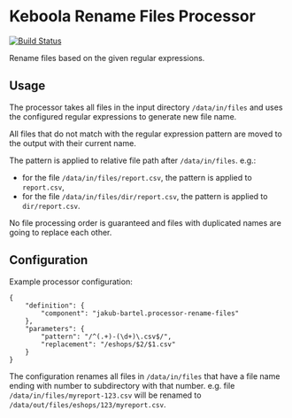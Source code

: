 # Keboola Rename Files Processor

[![Build Status](https://travis-ci.org/jakubbartel/keboola-rename-files-processor.svg?branch=master)](https://travis-ci.org/jakubbartel/keboola-rename-files-processor)

Rename files based on the given regular expressions.

## Usage

The processor takes all files in the input directory `/data/in/files` and uses the configured regular expressions to generate
new file name.

All files that do not match with the regular expression pattern are moved to the output with their current name.

The pattern is applied to relative file path after `/data/in/files`. e.g.:
- for the file `/data/in/files/report.csv`, the pattern is applied to `report.csv`,
- for the file `/data/in/files/dir/report.csv`, the pattern is applied to `dir/report.csv`.

No file processing order is guaranteed and files with duplicated names are going to replace each other.

## Configuration

Example processor configuration:
```
{
    "definition": {
        "component": "jakub-bartel.processor-rename-files"
    },
    "parameters": {
        "pattern": "/^(.+)-(\d+)\.csv$/",
        "replacement": "/eshops/$2/$1.csv"
    }
}
```

The configuration renames all files in `/data/in/files` that have a file name ending with number to subdirectory with that number. e.g. file `/data/in/files/myreport-123.csv` will be renamed to `/data/out/files/eshops/123/myreport.csv`.
